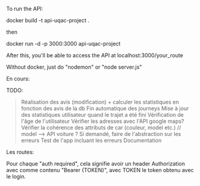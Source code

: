 To run the API:

docker build -t api-uqac-project .

then

docker run -d -p 3000:3000 api-uqac-project

After this, you'll be able to access the API at localhost:3000/your_route


Without docker, just do "nodemon" or "node server.js"


En cours:

TODO:
> Réalisation des avis (modification) + calculer les statistiques en fonction des avis de la db
> Fin automatique des journeys
> Mise à jour des statistiques utilisateur quand le trajet a été fini
> Vérification de l'âge de l'utilisateur
> Vérifier les adresses avec l'API google maps?
> Vérifier la cohérence des attributs de car (couleur, model etc.) // model --> API voiture ?
> Si demandé, faire de l'abstraction sur les erreurs
> Test de l'app incluant les erreurs
> Documentation



Les routes:

Pour chaque "auth required", cela signifie avoir un header Authorization avec comme contenu "Bearer {TOKEN}", avec TOKEN le token obtenu avec le login.  